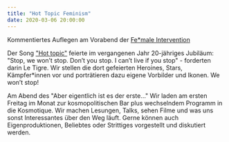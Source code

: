 ```yaml
---
title: "Hot Topic Feminism"
date: 2020-03-06 20:00:00
---
```


Kommentiertes Auflegen am Vorabend der [Fe\*male Intervention](https://www.f-streikdresden.de/dates/200307-female-intervention/)

Der Song ["Hot topic"]( https://www.youtube.com/watch?v=0idmTWxFs1A) feierte im vergangenen Jahr 20-jähriges Jubiläum: "Stop, we won’t stop. Don’t you stop. I can’t live if you stop" - forderten darin Le Tigre. Wir stellen die dort gefeierten Heroines, Stars, Kämpfer\*innen vor und porträtieren dazu eigene Vorbilder und Ikonen. We won’t stop!

Am Abend des "Aber eigentlich ist es der erste…" Wir laden am ersten Freitag im Monat zur kosmopolitischen Bar plus wechselndem Programm in die Kosmotique. Wir machen Lesungen, Talks, sehen Filme und was uns sonst Interessantes über den Weg läuft. Gerne können auch Eigenproduktionen, Beliebtes oder Strittiges vorgestellt und diskutiert werden.
